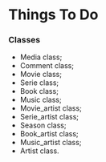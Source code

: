 # Things To Do

### Classes

 - Media class;
 - Comment class;
 - Movie class;
 - Serie class;
 - Book class;
 - Music class;
 - Movie_artist class;
 - Serie_artist class;
 - Season class;
 - Book_artist class;
 - Music_artist class;
 - Artist class.